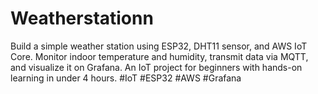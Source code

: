 # Weatherstationn
Build a simple weather station using ESP32, DHT11 sensor, and AWS IoT Core. Monitor indoor temperature and humidity, transmit data via MQTT, and visualize it on Grafana. An IoT project for beginners with hands-on learning in under 4 hours. #IoT #ESP32 #AWS #Grafana

